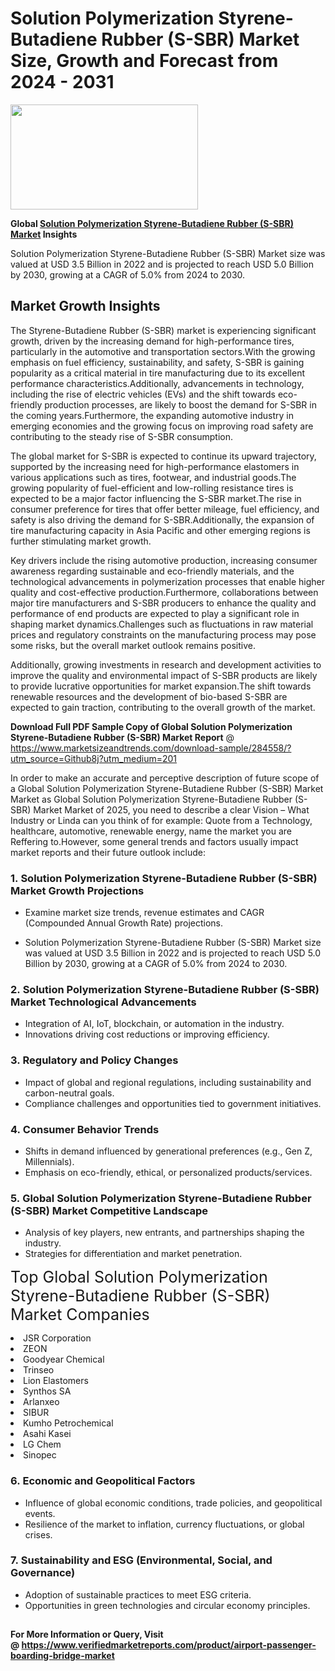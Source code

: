 <H1>Solution Polymerization Styrene-Butadiene Rubber (S-SBR) Market Size, Growth and Forecast from 2024 - 2031</H1><img class="aligncenter size-medium wp-image-584254" src="https://thirdeyenews.in/wp-content/uploads/2024/09/Global-Market-Research-300x168.jpeg" alt="" width="300" height="168" /><p><strong>Global&nbsp;<a href="https://www.marketsizeandtrends.com/download-sample/284558/?utm_source=Github8j?utm_medium=201">Solution Polymerization Styrene-Butadiene Rubber (S-SBR) Market</a> Insights</strong></p><p>Solution Polymerization Styrene-Butadiene Rubber (S-SBR) Market size was valued at USD 3.5 Billion in 2022 and is projected to reach USD 5.0 Billion by 2030, growing at a CAGR of 5.0% from 2024 to 2030.</p><p><h2>Market Growth Insights</h2> The Styrene-Butadiene Rubber (S-SBR) market is experiencing significant growth, driven by the increasing demand for high-performance tires, particularly in the automotive and transportation sectors.With the growing emphasis on fuel efficiency, sustainability, and safety, S-SBR is gaining popularity as a critical material in tire manufacturing due to its excellent performance characteristics.Additionally, advancements in technology, including the rise of electric vehicles (EVs) and the shift towards eco-friendly production processes, are likely to boost the demand for S-SBR in the coming years.Furthermore, the expanding automotive industry in emerging economies and the growing focus on improving road safety are contributing to the steady rise of S-SBR consumption. <p>The global market for S-SBR is expected to continue its upward trajectory, supported by the increasing need for high-performance elastomers in various applications such as tires, footwear, and industrial goods.The growing popularity of fuel-efficient and low-rolling resistance tires is expected to be a major factor influencing the S-SBR market.The rise in consumer preference for tires that offer better mileage, fuel efficiency, and safety is also driving the demand for S-SBR.Additionally, the expansion of tire manufacturing capacity in Asia Pacific and other emerging regions is further stimulating market growth.</p> <p>Key drivers include the rising automotive production, increasing consumer awareness regarding sustainable and eco-friendly materials, and the technological advancements in polymerization processes that enable higher quality and cost-effective production.Furthermore, collaborations between major tire manufacturers and S-SBR producers to enhance the quality and performance of end products are expected to play a significant role in shaping market dynamics.Challenges such as fluctuations in raw material prices and regulatory constraints on the manufacturing process may pose some risks, but the overall market outlook remains positive.</p> <p>Additionally, growing investments in research and development activities to improve the quality and environmental impact of S-SBR products are likely to provide lucrative opportunities for market expansion.The shift towards renewable resources and the development of bio-based S-SBR are expected to gain traction, contributing to the overall growth of the market.</p> </p><p><span class=""><strong>Download Full PDF Sample Copy of Global Solution Polymerization Styrene-Butadiene Rubber (S-SBR) Market Report</strong> @ <a href="https://www.marketsizeandtrends.com/download-sample/284558/?utm_source=Github8j?utm_medium=201" target="_blank">https://www.marketsizeandtrends.com/download-sample/284558/?utm_source=Github8j?utm_medium=201</a></span></p><p>In order to make an accurate and perceptive description of future scope of a Global&nbsp;Solution Polymerization Styrene-Butadiene Rubber (S-SBR) Market Market as Global&nbsp;Solution Polymerization Styrene-Butadiene Rubber (S-SBR) Market Market of 2025, you need to describe a clear Vision &ndash; What Industry or Linda can you think of for example: Quote from a Technology, healthcare, automotive, renewable energy, name the market you are Reffering to.However, some general trends and factors usually impact market reports and their future outlook include:</p><h3>1.&nbsp;<strong>Solution Polymerization Styrene-Butadiene Rubber (S-SBR) Market Growth Projections</strong></h3><ul><li>Examine market size trends, revenue estimates and CAGR (Compounded Annual Growth Rate) projections.</li><li><p>Solution Polymerization Styrene-Butadiene Rubber (S-SBR) Market size was valued at USD 3.5 Billion in 2022 and is projected to reach USD 5.0 Billion by 2030, growing at a CAGR of 5.0% from 2024 to 2030.</p></li></ul><h3>2.&nbsp;<strong>Solution Polymerization Styrene-Butadiene Rubber (S-SBR) Market Technological Advancements</strong></h3><ul><li>Integration of AI, IoT, blockchain, or automation in the industry.</li><li>Innovations driving cost reductions or improving efficiency.</li></ul><h3>3.&nbsp;<strong>Regulatory and Policy Changes</strong></h3><ul><li>Impact of global and regional regulations, including sustainability and carbon-neutral goals.</li><li>Compliance challenges and opportunities tied to government initiatives.</li></ul><h3>4.&nbsp;<strong>Consumer Behavior Trends</strong></h3><ul><li>Shifts in demand influenced by generational preferences (e.g., Gen Z, Millennials).</li><li>Emphasis on eco-friendly, ethical, or personalized products/services.</li></ul><h3>5.&nbsp;<strong>Global Solution Polymerization Styrene-Butadiene Rubber (S-SBR) Market Competitive Landscape</strong></h3><ul><li>Analysis of key players, new entrants, and partnerships shaping the industry.</li><li>Strategies for differentiation and market penetration.</li></ul><p data-pm-slice="1 1 []"><span style="color: inherit; font-family: inherit; font-size: 25px;">Top Global Solution Polymerization Styrene-Butadiene Rubber (S-SBR) Market Companies</span></p><div class="" data-test-id=""><p><li>JSR Corporation</li><li> ZEON</li><li> Goodyear Chemical</li><li> Trinseo</li><li> Lion Elastomers</li><li> Synthos SA</li><li> Arlanxeo</li><li> SIBUR</li><li> Kumho Petrochemical</li><li> Asahi Kasei</li><li> LG Chem</li><li> Sinopec</li></p></div><h3>6.&nbsp;<strong>Economic and Geopolitical Factors</strong></h3><ul><li>Influence of global economic conditions, trade policies, and geopolitical events.</li><li>Resilience of the market to inflation, currency fluctuations, or global crises.</li></ul><h3>7.&nbsp;<strong>Sustainability and ESG (Environmental, Social, and Governance)</strong></h3><ul><li>Adoption of sustainable practices to meet ESG criteria.</li><li>Opportunities in green technologies and circular economy principles.</li></ul><h2><strong style="font-size: 14px;">For More Information or Query, Visit @&nbsp;</strong><a style="background-color: #ffffff; font-size: 14px;" href="https://www.marketsizeandtrends.com/report/solution-polymerization-styrene-butadiene-rubber-s-sbr-market/" target="_blank">https://www.verifiedmarketreports.com/product/airport-passenger-boarding-bridge-market</a></h2>